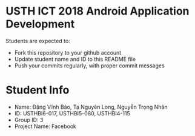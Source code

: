 USTH ICT 2018 Android Application Development
=====================================================

Students are expected to:

* Fork this repository to your github account
* Update student name and ID to this README file
* Push your commits regularly, with proper commit messages

Student Info
=======================

* Name: Đặng Vĩnh Bảo, Tạ Nguyên Long, Nguyễn Trọng Nhân
* ID: USTHBI6-017, USTHBI5-080, USTHBI4-115
* Group ID: 3
* Project Name: Facebook
